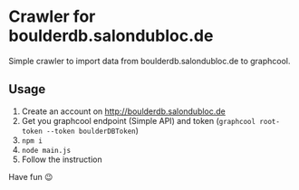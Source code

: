 # Crawler for boulderdb.salondubloc.de

Simple crawler to import data from boulderdb.salondubloc.de to graphcool.

## Usage

1. Create an account on http://boulderdb.salondubloc.de
1. Get you graphcool endpoint (Simple API) and token (`graphcool root-token --token boulderDBToken`)
1. `npm i`
1. `node main.js`
1. Follow the instruction

Have fun :wink: